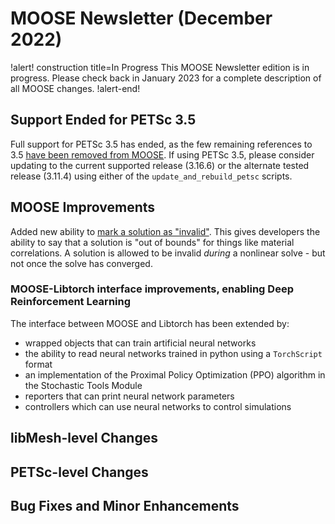 # MOOSE Newsletter (December 2022)

!alert! construction title=In Progress
This MOOSE Newsletter edition is in progress. Please check back in January 2023
for a complete description of all MOOSE changes.
!alert-end!

## Support Ended for PETSc 3.5

Full support for PETSc 3.5 has ended, as the few remaining references to 3.5
[have been removed from MOOSE](https://github.com/idaholab/moose/pull/22829). If using PETSc 3.5,
please consider updating to the current supported release (3.16.6) or the alternate tested release
(3.11.4) using either of the `update_and_rebuild_petsc` scripts.

## MOOSE Improvements

Added new ability to [mark a solution as "invalid"](source/interfaces/SolutionInvalidInterface.md).  This gives developers the ability to say that a solution is "out of bounds" for things like material correlations.  A solution is allowed to be invalid _during_ a nonlinear solve - but not once the solve has converged.


### MOOSE-Libtorch interface improvements, enabling Deep Reinforcement Learning

The interface between MOOSE and Libtorch has been extended by:

 - wrapped objects that can train artificial neural networks
 - the ability to read neural networks trained in python using a `TorchScript` format
 - an implementation of the Proximal Policy Optimization (PPO) algorithm in the Stochastic Tools Module
 - reporters that can print neural network parameters
 - controllers which can use neural networks to control simulations

## libMesh-level Changes

## PETSc-level Changes

## Bug Fixes and Minor Enhancements

